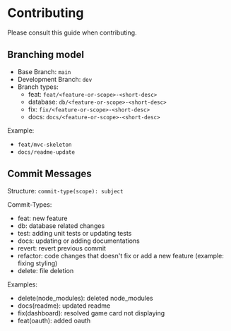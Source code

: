 # Contributing
Please consult this guide when contributing.

## Branching model
- Base Branch: `main`
- Development Branch: `dev`
- Branch types: 
    - feat: `feat/<feature-or-scope>-<short-desc>`
    - database: `db/<feature-or-scope>-<short-desc>`
    - fix: `fix/<feature-or-scope>-<short-desc>`
    - docs: `docs/<feature-or-scope>-<short-desc>`

Example: 
- `feat/mvc-skeleton`
- `docs/readme-update`

## Commit Messages
Structure: `commit-type(scope): subject`

Commit-Types: 
- feat: new feature
- db: database related changes
- test: adding unit tests or updating tests
- docs: updating or adding documentations
- revert: revert previous commit 
- refactor: code changes that doesn't fix or add a new feature (example: fixing styling)
- delete: file deletion

Examples: 
- delete(node_modules): deleted node_modules
- docs(readme): updated readme
- fix(dashboard): resolved game card not displaying
- feat(oauth): added oauth 